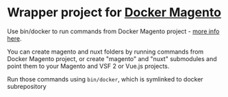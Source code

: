 # Wrapper project for [Docker Magento](https://github.com/ironexdev/docker-magento#docker-development-environment-for-magento-2)

Use bin/docker to run commands from Docker Magento project - [more info here](https://github.com/ironexdev/docker-magento#docker-development-environment-for-magento-2).

You can create magento and nuxt folders by running commands from Docker Magento project, or create "magento" and "nuxt" submodules and point them to your Magento and VSF 2 or Vue.js projects.

Run those commands using `bin/docker`, which is symlinked to docker subrepository
